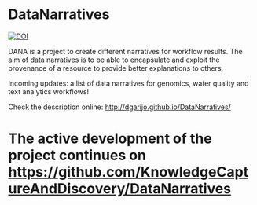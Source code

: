 # DataNarratives

[![DOI](https://zenodo.org/badge/59506446.svg)](https://zenodo.org/badge/latestdoi/59506446)

DANA is a project to create different narratives for workflow results. The aim of data narratives is to be able to encapsulate and exploit the provenance of a resource to provide better explanations to others.

Incoming updates: a list of data narratives for genomics, water quality and text analytics workflows!

Check the description online: http://dgarijo.github.io/DataNarratives/

# The active development of the project continues on https://github.com/KnowledgeCaptureAndDiscovery/DataNarratives
